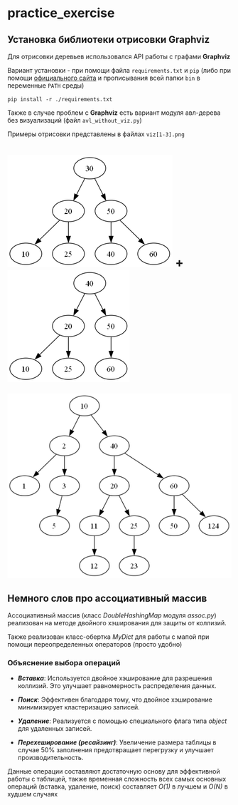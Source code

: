 # practice_exercise

## Установка библиотеки отрисовки Graphviz

Для отрисовки деревьев использовался API работы с графами **Graphviz**

Вариант установки - при помощи файла ```requirements.txt``` и ```pip``` (либо при помощи [официального сайта](https://graphviz.org/download/) и прописывания всей папки ```bin``` в переменные ```PATH``` среды)

```
pip install -r ./requirements.txt
```

Также в случае проблем с **Graphviz** есть вариант модуля авл-дерева без визуализаций (файл ```avl_without_viz.py```)

Примеры отрисовки представлены в файлах ```viz[1-3].png```

![AAAAAA](https://github.com/t33nsy/practice_exercise/blob/main/viz1.png)
+
![AAAAAA](https://github.com/t33nsy/practice_exercise/blob/main/viz2.png)
=

![AAAAAA](https://github.com/t33nsy/practice_exercise/blob/main/viz3.png)

## Немного слов про ассоциативный массив

Ассоциативный массив (класс *DoubleHashingMap* модуля *assoc.py*) реализован на методе двойного хэширования для защиты от коллизий.

Также реализован класс-обертка *MyDict* для работы с мапой при помощи переопределенных операторов (просто удобно)

### Объяснение выбора операций

- ***Вставка***: Используется двойное хэширование для разрешения коллизий. Это улучшает равномерность распределения данных.

- ***Поиск***: Эффективен благодаря тому, что двойное хэширование минимизирует кластеризацию записей.

- ***Удаление***: Реализуется с помощью специального флага типа *object* для удаленных записей.

- ***Перехеширование (ресайзинг)***: Увеличение размера таблицы в случае 50% заполнения предотвращает перегрузку и улучшает производительность.

Данные операции составляют достаточную основу для эффективной работы с таблицей, также временная сложность всех самых основных операций (вставка, удаление, поиск) составляет *O(1)* в лучшем и *O(N)* в худшем случаях 